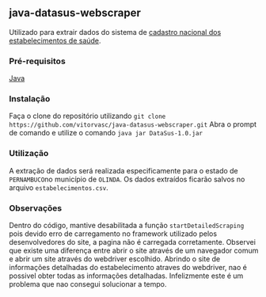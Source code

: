 ## java-datasus-webscraper

Utilizado para extrair dados do sistema de [cadastro nacional dos estabelecimentos de saúde](http://cnes.datasus.gov.br/pages/estabelecimentos/consulta.jsp).


### Pré-requisitos

[Java](https://www.java.com/en/download/)


### Instalação

Faça o clone do repositório utilizando `git clone https://github.com/vitorvasc/java-datasus-webscraper.git`
Abra o prompt de comando e utilize o comando `java jar DataSus-1.0.jar`

### Utilização

A extração de dados será realizada especificamente para o estado de `PERNAMBUCO`no município de `OLINDA`.
Os dados extraídos ficarão salvos no arquivo `estabelecimentos.csv`.


### Observações

Dentro do código, mantive desabilitada a função `startDetailedScraping` pois devido erro de carregamento no framework utilizado pelos desenvolvedores do site, a pagina não é carregada corretamente. Observei que existe uma diferença entre abrir o site através de um navegador comum e abrir um site através do webdriver escolhido. Abrindo o site de informações detalhadas do estabelecimento atraves do webdriver, nao é possivel obter todas as informações detalhadas. Infelizmente este é um problema que nao consegui solucionar a tempo.
